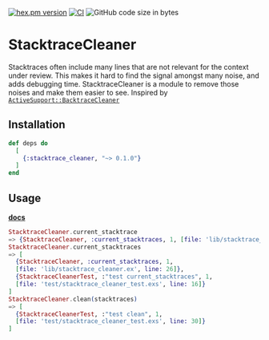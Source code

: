 <!-- @format -->

[![hex.pm version](https://img.shields.io/hexpm/v/ltsv.svg)](https://hex.pm/packages/stacktrace_cleaner)
[![CI](https://github.com/tashirosota/magical_make/actions/workflows/ci.yml/badge.svg)](https://github.com/tashirosota/magical_make/actions/workflows/ci.yml)
![GitHub code size in bytes](https://img.shields.io/github/languages/code-size/tashirosota/stacktrace_cleaner)

# StacktraceCleaner

Stacktraces often include many lines that are not relevant for the context under review.
This makes it hard to find the signal amongst many noise, and adds debugging time.
StacktraceCleaner is a module to remove those noises and make them easier to see.
Inspired by [`ActiveSupport::BacktraceCleaner`](https://github.com/rails/rails/blob/main/activesupport/lib/active_support/backtrace_cleaner.rb)

## Installation

```elixir
def deps do
  [
    {:stacktrace_cleaner, "~> 0.1.0"}
  ]
end
```

## Usage

**[docs](https://hexdocs.pm/stacktrace_cleaner)**

```elixir
StacktraceCleaner.current_stacktrace
=> {StacktraceCleaner, :current_stacktraces, 1, [file: 'lib/stacktrace_cleaner.ex', line: 26]}
StacktraceCleaner.current_stacktraces
=> [
  {StacktraceCleaner, :current_stacktraces, 1,
  [file: 'lib/stacktrace_cleaner.ex', line: 26]},
  {StacktraceCleanerTest, :"test current_stacktraces", 1,
  [file: 'test/stacktrace_cleaner_test.exs', line: 16]}
]
StacktraceCleaner.clean(stacktraces)
=> [
  {StacktraceCleanerTest, :"test clean", 1,
  [file: 'test/stacktrace_cleaner_test.exs', line: 30]}
]
```
